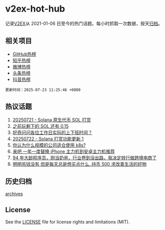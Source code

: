 # v2ex-hot-hub

 记录[V2EX](https://www.v2ex.com/)从 2021-01-06 日至今的热门话题。每小时抓取一次数据，按天[归档](archives)。
 
 ## 相关项目

- [GitHub热榜](https://github.com/lonnyzhang423/github-hot-hub)
- [知乎热榜](https://github.com/lonnyzhang423/zhihu-hot-hub)
- [微博热榜](https://github.com/lonnyzhang423/weibo-hot-hub)
- [头条热榜](https://github.com/lonnyzhang423/toutiao-hot-hub)
- [抖音热榜](https://github.com/lonnyzhang423/douyin-hot-hub)


 `更新时间：2025-07-23 11:25:46 +0800`

## 热议话题

1. [20250721 - Solana 原生代币 SOL 打赏](https://www.v2ex.com/t/1146865)
1. [之前玩剩下的 SOL 还有 0.15](https://www.v2ex.com/t/1146913)
1. [好奇问问各位工作日实际的上下班时间？](https://www.v2ex.com/t/1147024)
1. [20250722 - Solana 打赏功能更新 1](https://www.v2ex.com/t/1147010)
1. [你认为什么规模的公司适合使用 k8s?](https://www.v2ex.com/t/1147021)
1. [来吧 一年一度替换 iPhone 主力机到安卓主力机推荐](https://www.v2ex.com/t/1146840)
1. [94 年大龄程序员，刚当奶爸，行业卷到没出路，我决定转行做跨境电商了](https://www.v2ex.com/t/1146874)
1. [明明吊钱没有 但是每天总是想买点什么..持币 500 求改善生活的好物](https://www.v2ex.com/t/1146923)

## 历史归档

[archives](archives)

## License

See the [LICENSE](LICENSE) file for license rights and limitations (MIT).
